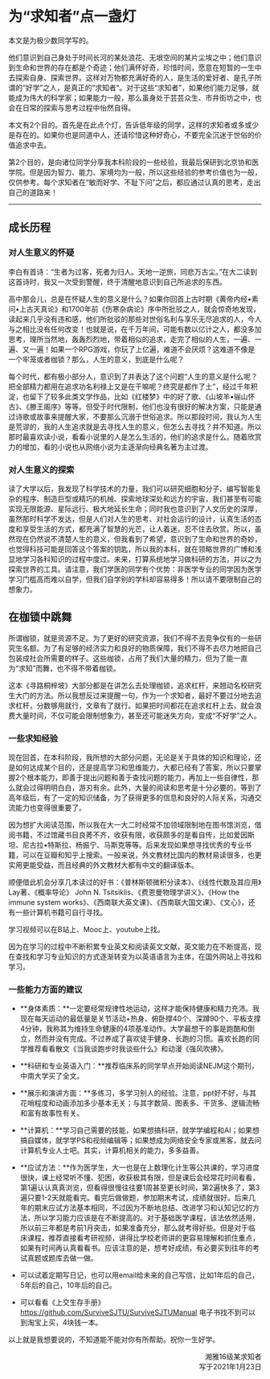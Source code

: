# 为“求知者”点一盏灯

本文是为极少数同学写的。

他们意识到自己身处于时间长河的某处浪花、无垠空间的某片尘埃之中；他们意识到生命和世界的存在都是个奇迹；他们满怀好奇，珍惜时间，愿意在短暂的一生中去探索自身、探索世界。这样对万物都充满好奇的人，是生活的爱好者、是孔子所谓的“好学”之人，是真正的“求知者”。对于这些“求知者”，如果他们能力足够，就能成为伟大的科学家；如果能力一般，那么虽身处于芸芸众生、市井街坊之中，也会在日常的探索与思考过程中怡然自得。

本文有2个目的。首先是在此点个灯，告诉低年级的同学，这样的求知者或多或少是存在的。如果你也是同道中人，还请珍惜这种好奇心，不要完全沉迷于世俗的价值追求中去。

第2个目的，是向诸位同学分享我本科阶段的一些经验，我最后保研到北京协和医学院。但是因为智力、能力、家境均为一般，所以这些经验的参考价值也为一般，仅供参考。每个求知者在“敏而好学、不耻下问”之后，都应通过认真的思考，走出自己的道路来！

----

## 成长历程

### 对人生意义的怀疑

李白有首诗：“生者为过客，死者为归人。天地一逆旅，同悲万古尘。”在大二读到这首诗时，我又一次受到警醒，终于清醒地意识到自己所追求的东西。

高中那会儿，总是在怀疑人生的意义是什么？如果你回首上古时期《黄帝内经•素问•上古天真论》和1700年前《伤寒杂病论》序中所批驳之人，就会惊奇地发现，读起来几乎没有违和感，他们所批驳的那些对世俗名利与享乐无尽追求的人，今人与之相比没有任何改变！也就是说，在千万年间，可能有数以亿计之人，都没多加思考，理所当然地，轰轰烈烈地，带着相似的追求，走完了相似的人生，一遍、一遍、又一遍！如果一个RPG游戏，你玩了上亿遍，难道不会厌烦？这难道不像是一个牢笼或者枷锁？那么，人生的意义，到底是什么呢？

每个时代，都有极小部分人，意识到了并表达了这个问题“人生的意义是什么呢？把全部精力都用在追求功名利禄上又是在干嘛呢？终究是都作了土”，经过千年积淀，也留下了较多此类文学作品，比如《红楼梦》中的好了歌、《山坡羊•骊山怀古》、《滕王阁序》等等。但受于时代限制，他们也没有很好的解决方案，只能是通过诗歌或故事来提醒大家，不要那么沉溺于世俗追求。所以那段时间，我认为人生是荒谬的，我的人生追求就是去寻找人生的意义，但怎么去寻找？并不知道。所以那时最喜欢读小说，看看小说里的人是怎么生活的，他们的追求是什么。随着欣赏力的增加，看的小说也从网络小说为主逐渐向经典名著为主过渡。

### 对人生意义的探索

读了大学以后，我发现了科学技术的力量，我们可以研究细胞和分子、编写智能复杂的程序、制造巨型或精巧的机械、探索地球深处和远方的宇宙，我们甚至有可能实现无限能源、星际远行、极大地延长生命；同时我也意识到了人文历史的深厚，虽然那时科学不发达，但是人们对人生的思考、对社会运行的设计，认真生活的态度和享受生活的方式，都充满了智慧的光芒，让人着迷，忍不住去欣赏。所以，虽然现在仍然说不清楚人生的意义，但我看到了希望，意识到了生命和世界的奇妙，也觉得科技可能是回答这个答案的钥匙，所以我的本科，就在领略世界的广博和浅显地学习各科知识的过程中度过。未来，打算系统地学习做科研的方法，并以之为探索世界的工具。请注意，我们学医的同学有个优势：非医学专业的同学因为医学学习门槛高而难以自学，但我们自学别的学科却容易得多！所以请不要限制自己的想象力。

## 在枷锁中跳舞

所谓枷锁，就是资源不足。为了更好的研究资源，我们不得不去竞争仅有的一些研究生名额。为了有足够的经济实力和良好的物质保障，我们不得不去尽力地把自己包装成社会所需要的样子。这些枷锁，占用了我们大量的精力，但为了能一直为“求知”而舞，也不得不带着枷锁。

这本《寻路桐梓坡》大部分都是在讲怎么去处理枷锁，追求杠杆，来翘动名校研究生大门的方法。所以我想反过来提醒一句，作为一个求知者，最好不要过分地去追求杠杆，分数够用就行，文章有了就行。如果把时间都花在追求杠杆上去，就会浪费大量时间，不仅可能会限制想象力，甚至还可能迷失方向，变成“不好学”之人。

### 一些求知经验

现在回首，在本科阶段，我所想的大部分问题，无论是关于具体的知识和理论，还是如何达成某个目的，还是提高学习和思维能力，大都已经有了答案，所以只要掌握2个根本能力，即善于提出问题和善于查找问题的能力，再加上一些自律性，那么就会过得明明白白，游刃有余。此外，大量的阅读和思考是十分必要的。等到了高年级后，有了一定的知识储备，为了获得更多的信息和良好的人际关系，沟通交流能力也变得很重要了。

因为想扩大阅读范围，所以我在大一大二时经常不加领域限制地在图书馆浏览，借阅书籍，不过馆藏书目良莠不齐，收获有限，收获颇多的是看自传，比如爱因斯坦、尼古拉•特斯拉、杨振宁、马斯克等等。后来发现如果想寻找优秀的专业书籍，可以在豆瓣和知乎上搜索。一般来说，外文教材比国内的教材易读很多，也更实用更能受益，而且经典的外文教材大都有中文的翻译版本。

顺便借此机会分享几本读过的好书：《普林斯顿微积分读本》、《线性代数及其应用》Lay著、《概率导论》 John N. Tsitsiklis、《费恩曼物理学讲义》、《How the immune system works》、《西南联大英文课》、《西南联大国文课》、《文心》，还有一些计算机书籍可自行寻找。

学习视频可以在B站上、Mooc上、youtube上找。

因为在学习的过程中不断积累专业英文和阅读英文文献，英文能力在不断提高，现在查找和学习专业知识的方式逐渐转变为以英语语言为主体，在国外网站上寻找和学习。

### 一些能力方面的建议

+ **身体素质：**一定要经常规律性地运动，这样才能保持健康和精力充沛。我现在每天运动的最低量是关节活动+热身、俯卧撑40个、深蹲90个、平板支撑4分钟，我称其为维持生命健康的4项基准动作。大学最想干的事是跑酷和倒立，然而并没有完成。不过养成了喜欢徒手健身、长跑的习惯。喜欢长跑的同学推荐看看散文《当我谈跑步时我谈些什么》和动漫《强风吹拂》。

+ **科研和专业英语入门：**推荐临床系的同学早点开始阅读NEJM这个期刊，中南大学买了全文。

+ **展示和演讲方面：**多练习，多学习别人的经验。注意，ppt好不好，与其花哨程度和动画添加多少基本无关；与其字数简、图表多、干货多、逻辑流畅和富有故事性有关。

+ **计算机：**学习自己需要的技能，如果想搞科研，就学学编程和AI；如果想搞自媒体，就学学PS和视频编辑等；如果想成为网络安全专家或黑客，就去问计算机专业人士吧。其实，计算机相关的能力，多多益善。

+ **应试方法：**作为医学生，大一也是在上数理化计生等公共课的，学习进度很快，课上经常听不懂、犯困，收获极其有限，但是课后会经常花时间看看，第1遍认认真真浏览，但看得很慢往往要1周甚至更长时间，第2遍快多了，第3遍只要1-2天就能看完。看完后做做题，参加期末考试，成绩就很好。后来几年的期末应试方法基本相同，不过因为不断地总结、改进学习和认知记忆的方法，所以学习能力应该是在不断提高的。对于基础医学课程，该法依然适用，所以前三年都是考前1月突击，如果准备充分，那么就考得好些。但是对于临床课程，推荐直接看考研视频，讲得比学校老师讲的更容易理解和抓住重点，如果有时间再认真看看书。应该注意的是，想考好成绩，有必要买到往年的考试真题或题库去做一做。

+ 可以试着定期写日记，也可以用email给未来的自己写信，比如1年后的自己，5年后的自己，10年后的自己。

+ 可以看看《上交生存手册》 https://github.com/SurviveSJTU/SurviveSJTUManual 电子书找不到可以到淘宝上买，4块钱一本。

以上就是我想要说的，不知道能不能对你有所帮助。祝你一生好学。

<p align="right">湘雅16级某求知者<br/>写于2021年1月23日</p>